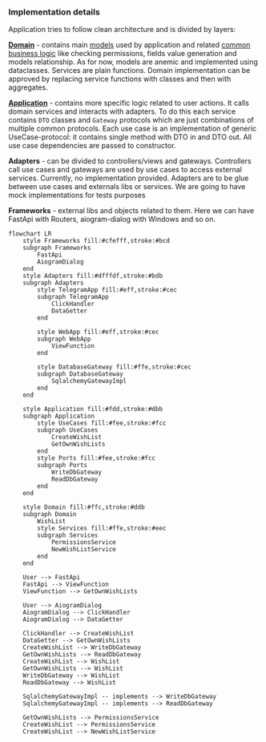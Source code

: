 ### Implementation details

Application tries to follow clean architecture and is divided by layers:

[**Domain**](/src/deseos17/domain) - contains main [models](/src/deseos17/domain/models) used by application and related [common business logic](/src/deseos17/domain/services) like checking permissions, fields value generation and models relationship. As for now, models are anemic and implemented using dataclasses. Services are plain functions. Domain implementation can be approved by replacing service functions with classes and then with aggregates. 

[**Application**](/src/deseos17/application) - contains more specific logic related to user actions. It calls domain services and interacts with adapters. To do this each service contains `DTO` classes and `Gateway` protocols which are just combinations of multiple common protocols. Each use case is an implementation of generic UseCase-protocol: it contains single method with DTO in and DTO out. All use case dependencies are passed to constructor. 

**Adapters** - can be divided to controllers/views and gateways. Controllers call use cases and gateways are used by use cases to access external services. Currently, no implementation provided. Adapters are to be glue between use cases and externals libs or services. We are going to have mock implementations for tests purposes  

**Frameworks** - external libs and objects related to them. Here we can have FastApi with Routers, aiogram-dialog with Windows and so on.


```mermaid
flowchart LR
    style Frameworks fill:#cfefff,stroke:#bcd
    subgraph Frameworks
        FastApi
        AiogramDialog
    end 
    style Adapters fill:#dfffdf,stroke:#bdb
    subgraph Adapters
        style TelegramApp fill:#eff,stroke:#cec
        subgraph TelegramApp
            ClickHandler
            DataGetter
        end
        
        style WebApp fill:#eff,stroke:#cec
        subgraph WebApp
            ViewFunction
        end
        
        style DatabaseGateway fill:#ffe,stroke:#cec
        subgraph DatabaseGateway
            SqlalchemyGatewayImpl
        end
    end
    
    style Application fill:#fdd,stroke:#dbb
    subgraph Application
        style UseCases fill:#fee,stroke:#fcc
        subgraph UseCases
            CreateWishList
            GetOwnWishLists
        end
        style Ports fill:#fee,stroke:#fcc
        subgraph Ports
            WriteDbGateway
            ReadDbGateway
        end
    end
    
    style Domain fill:#ffc,stroke:#ddb
    subgraph Domain
        WishList
        style Services fill:#ffe,stroke:#eec
        subgraph Services
            PermissionsService
            NewWishListService
        end
    end
    
    User --> FastApi
    FastApi --> ViewFunction
    ViewFunction --> GetOwnWishLists
    
    User --> AiogramDialog
    AiogramDialog --> ClickHandler
    AiogramDialog --> DataGetter
    
    ClickHandler --> CreateWishList
    DataGetter --> GetOwnWishLists
    CreateWishList --> WriteDbGateway
    GetOwnWishLists --> ReadDbGateway
    CreateWishList --> WishList
    GetOwnWishLists --> WishList
    WriteDbGateway --> WishList
    ReadDbGateway --> WishList
    
    SqlalchemyGatewayImpl -- implements --> WriteDbGateway
    SqlalchemyGatewayImpl -- implements --> ReadDbGateway
    
    GetOwnWishLists --> PermissionsService
    CreateWishList --> PermissionsService
    CreateWishList --> NewWishListService
```
